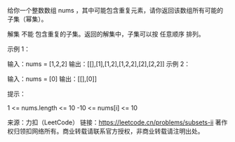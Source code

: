 给你一个整数数组 nums ，其中可能包含重复元素，请你返回该数组所有可能的子集（幂集）。

解集 不能 包含重复的子集。返回的解集中，子集可以按 任意顺序 排列。



示例 1：

输入：nums = [1,2,2]
输出：[[],[1],[1,2],[1,2,2],[2],[2,2]]
示例 2：

输入：nums = [0]
输出：[[],[0]]



提示：

1 <= nums.length <= 10
-10 <= nums[i] <= 10

来源：力扣（LeetCode）
链接：https://leetcode.cn/problems/subsets-ii
著作权归领扣网络所有。商业转载请联系官方授权，非商业转载请注明出处。

